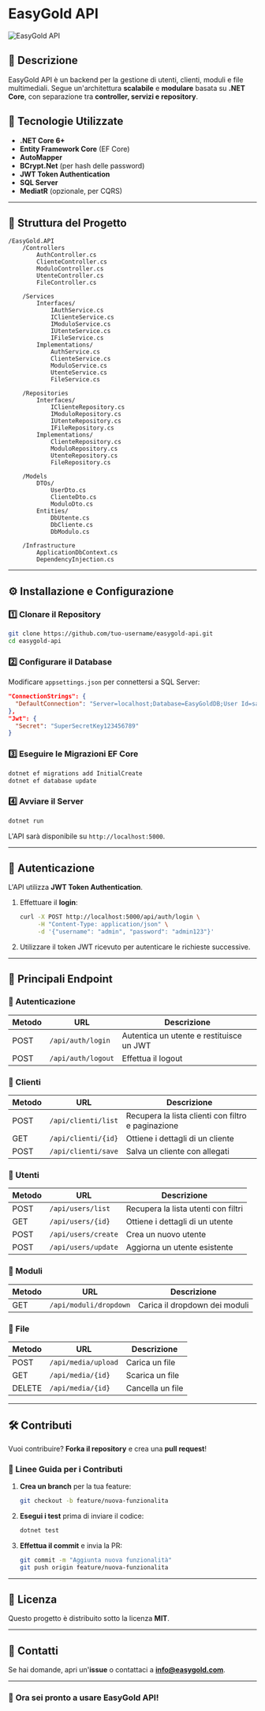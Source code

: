 # EasyGold API

![EasyGold API](https://your-image-url.com)

## 📌 Descrizione
EasyGold API è un backend per la gestione di utenti, clienti, moduli e file multimediali. Segue un'architettura **scalabile** e **modulare** basata su **.NET Core**, con separazione tra **controller, servizi e repository**.

## 🚀 Tecnologie Utilizzate
- **.NET Core 6+**
- **Entity Framework Core** (EF Core)
- **AutoMapper**
- **BCrypt.Net** (per hash delle password)
- **JWT Token Authentication**
- **SQL Server**
- **MediatR** (opzionale, per CQRS)

---

## 📂 Struttura del Progetto
```
/EasyGold.API
    /Controllers
        AuthController.cs
        ClienteController.cs
        ModuloController.cs
        UtenteController.cs
        FileController.cs
    
    /Services
        Interfaces/
            IAuthService.cs
            IClienteService.cs
            IModuloService.cs
            IUtenteService.cs
            IFileService.cs
        Implementations/
            AuthService.cs
            ClienteService.cs
            ModuloService.cs
            UtenteService.cs
            FileService.cs
    
    /Repositories
        Interfaces/
            IClienteRepository.cs
            IModuloRepository.cs
            IUtenteRepository.cs
            IFileRepository.cs
        Implementations/
            ClienteRepository.cs
            ModuloRepository.cs
            UtenteRepository.cs
            FileRepository.cs
    
    /Models
        DTOs/
            UserDto.cs
            ClienteDto.cs
            ModuloDto.cs
        Entities/
            DbUtente.cs
            DbCliente.cs
            DbModulo.cs
    
    /Infrastructure
        ApplicationDbContext.cs
        DependencyInjection.cs
```

---

## ⚙️ Installazione e Configurazione
### 1️⃣ Clonare il Repository
```bash
git clone https://github.com/tuo-username/easygold-api.git
cd easygold-api
```

### 2️⃣ Configurare il Database
Modificare `appsettings.json` per connettersi a SQL Server:
```json
"ConnectionStrings": {
  "DefaultConnection": "Server=localhost;Database=EasyGoldDB;User Id=sa;Password=YourPassword;"
},
"Jwt": {
  "Secret": "SuperSecretKey123456789"
}
```

### 3️⃣ Eseguire le Migrazioni EF Core
```bash
dotnet ef migrations add InitialCreate
dotnet ef database update
```

### 4️⃣ Avviare il Server
```bash
dotnet run
```
L'API sarà disponibile su `http://localhost:5000`.

---

## 🔑 Autenticazione
L'API utilizza **JWT Token Authentication**.
1. Effettuare il **login**:
   ```bash
   curl -X POST http://localhost:5000/api/auth/login \
        -H "Content-Type: application/json" \
        -d '{"username": "admin", "password": "admin123"}'
   ```
2. Utilizzare il token JWT ricevuto per autenticare le richieste successive.

---

## 📌 Principali Endpoint
### 🔹 Autenticazione
| Metodo | URL | Descrizione |
|--------|----------------------------------|-------------------------------|
| POST | `/api/auth/login` | Autentica un utente e restituisce un JWT |
| POST | `/api/auth/logout` | Effettua il logout |

### 🔹 Clienti
| Metodo | URL | Descrizione |
|--------|--------------------------------|------------------------------------------|
| POST | `/api/clienti/list` | Recupera la lista clienti con filtro e paginazione |
| GET | `/api/clienti/{id}` | Ottiene i dettagli di un cliente |
| POST | `/api/clienti/save` | Salva un cliente con allegati |

### 🔹 Utenti
| Metodo | URL | Descrizione |
|--------|-------------------------------|--------------------------------|
| POST | `/api/users/list` | Recupera la lista utenti con filtri |
| GET | `/api/users/{id}` | Ottiene i dettagli di un utente |
| POST | `/api/users/create` | Crea un nuovo utente |
| POST | `/api/users/update` | Aggiorna un utente esistente |

### 🔹 Moduli
| Metodo | URL | Descrizione |
|--------|-------------------------|------------------------------|
| GET | `/api/moduli/dropdown` | Carica il dropdown dei moduli |

### 🔹 File
| Metodo | URL | Descrizione |
|--------|---------------------------------|------------------------------|
| POST | `/api/media/upload` | Carica un file |
| GET | `/api/media/{id}` | Scarica un file |
| DELETE | `/api/media/{id}` | Cancella un file |

---

## 🛠️ Contributi
Vuoi contribuire? **Forka il repository** e crea una **pull request**!

### 📌 Linee Guida per i Contributi
1. **Crea un branch** per la tua feature:
   ```bash
   git checkout -b feature/nuova-funzionalita
   ```
2. **Esegui i test** prima di inviare il codice:
   ```bash
   dotnet test
   ```
3. **Effettua il commit** e invia la PR:
   ```bash
   git commit -m "Aggiunta nuova funzionalità"
   git push origin feature/nuova-funzionalita
   ```

---

## 📜 Licenza
Questo progetto è distribuito sotto la licenza **MIT**.

---

## 📧 Contatti
Se hai domande, apri un'**issue** o contattaci a **info@easygold.com**.

---

### 🚀 **Ora sei pronto a usare EasyGold API!**

